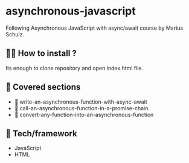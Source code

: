 ﻿# asynchronous-javascript
 
 Following Asynchronous JavaScript with async/await course by Marius Schulz.

## :man_technologist: How to install ?

Its enough to clone repository and open index.html file. 

## 📌 Covered sections

* 📄 write-an-asynchronous-function-with-async-await 
* 📄 call-an-asynchronous-function-in-a-promise-chain
* 📄 convert-any-function-into-an-asynchronous-function

## 🚀 Tech/framework 

* JavaScript
* HTML
